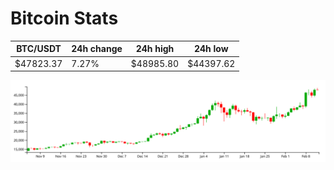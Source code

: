 # Bitcoin Stats

BTC/USDT|24h change|24h high|24h low|
|---|---|---|---|
|$47823.37|7.27%|$48985.80|$44397.62|

<img src="./chart.svg">
